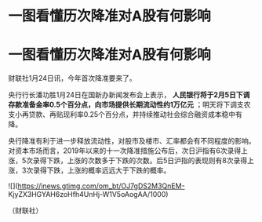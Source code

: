 # 一图看懂历次降准对A股有何影响

# 一图看懂历次降准对A股有何影响

财联社1月24日讯，今年首次降准要来了。

央行行长潘功胜1月24日在国新办新闻发布会上表示， **人民银行将于2月5日下调存款准备金率0.5个百分点，向市场提供长期流动性约1万亿元**
；明天将下调支农支小再贷款、再贴现利率0.25个百分点，并持续推动社会综合融资成本稳中有降。

央行降准有利于进一步释放流动性，对股市及楼市、汇率都会有不同程度的影响。对资本市场而言，2019年以来的十一次降准措施公布后，次日沪指有6次录得上涨，5次录得下跌，上涨的次数多于下跌的次数。后5日沪指的表现则有8次录得上涨，3次录得下跌，上涨的概率远远大于下跌的概率。

![](https://inews.gtimg.com/om_bt/OJ7gDS2M3QnEM-
KjyZX3HGYAH6zoHfh4UnHj-W1V5oAogAA/1000)

（财联社）

